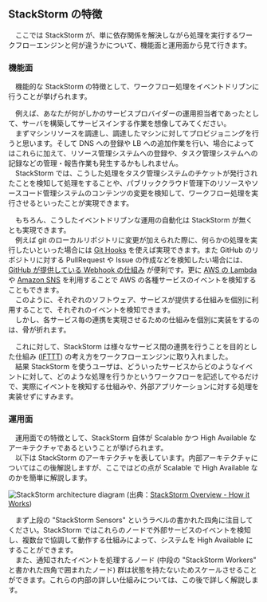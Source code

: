## StackStorm の特徴
　ここでは StackStorm が、単に依存関係を解決しながら処理を実行するワークフローエンジンと何が違うかについて、機能面と運用面から見て行きます。  

### 機能面
　機能的な StackStorm の特徴として、ワークフロー処理をイベントドリブンに行うことが挙げられます。  

　例えば、あなたが何がしかのサービスプロバイダーの運用担当者であったとして、サーバを構築してサービスインする作業を想像してみてください。  
　まずマシンリソースを調達し、調達したマシンに対してプロビジョニングを行うと思います。そして DNS への登録や LB への追加作業を行い、場合によってはこれらに加えて、リソース管理システムへの登録や、タスク管理システムへの記録などの管理・報告作業も発生するかもしれません。  
　StackStorm では、こうした処理をタスク管理システムのチケットが発行されたことを検知して処理をすることや、パブリッククラウド管理下のリソースやソースコード管理システムのコンテンツの変更を検知して、ワークフロー処理を実行させるといったことが実現できます。  

　もちろん、こうしたイベントドリブンな運用の自動化は StackStorm が無くとも実現できます。  
　例えば git のローカルリポジトリに変更が加えられた際に、何らかの処理を実行したいといった場合には [Git Hooks](https://git-scm.com/book/en/v2/Customizing-Git-Git-Hooks) を使えば実現できます。また GitHub のリポジトリに対する PullRequest や Issue の作成などを検知したい場合には、[GitHub が提供している Webhook の仕組み](https://developer.github.com/webhooks/) が便利です。更に [AWS の Lambda](http://docs.aws.amazon.com/lambda/latest/dg/welcome.html) や [Amazon SNS](https://aws.amazon.com/sns/) を利用することで AWS の各種サービスのイベントを検知することもできます。  
　このように、それぞれのソフトウェア、サービスが提供する仕組みを個別に利用することで、それぞれのイベントを検知できます。  
　しかし、各サービス毎の連携を実現させるための仕組みを個別に実装をするのは、骨が折れます。  

　これに対して、StackStorm は様々なサービス間の連携を行うことを目的とした仕組み ([IFTTT](https://ifttt.com/)) の考え方をワークフローエンジンに取り入れました。  
　結果 StackStorm を使うユーザは、どういったサービスからどのようなイベントに対して、どのような処理を行うかというワークフローを記述してやるだけで、実際にイベントを検知する仕組みや、外部アプリケーションに対する処理を実装せずにすみます。  

### 運用面
　運用面での特徴として、StackStorm 自体が Scalable かつ High Available なアーキテクチャであるということが挙げられます。  
　以下は StackStorm のアーキテクチャを表しています。内部アーキテクチャについてはこの後解説しますが、ここではどの点が Scalable で High Available なのかを簡単に解説します。  

![StackStorm architecture diagram](https://docs.stackstorm.com/_images/architecture_diagram.jpg)
(出典：[StackStorm Overview - How it Works](https://docs.stackstorm.com/overview.html#how-it-works))

　まず上段の "StackStorm Sensors" というラベルの書かれた四角に注目してください。StackStorm ではこれらのノードで外部サービスのイベントを検知し、複数台で協調して動作する仕組みによって、システムを High Available にすることができます。  
　また、通知されたイベントを処理するノード (中段の "StackStorm Workers" と書かれた四角で囲まれたノード) 群は状態を持たないためスケールさせることができます。これらの内部の詳しい仕組みについては、この後で詳しく解説します。  
